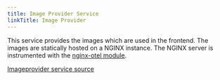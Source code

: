 ```yaml
---
title: Image Provider Service
linkTitle: Image Provider
---
```


This service provides the images which are used in the frontend. The images are statically hosted on a NGINX instance. The NGINX server is instrumented with the [nginx-otel module](https://github.com/nginxinc/nginx-otel/tree/main).

[Imageprovider service source](https://github.com/open-telemetry/opentelemetry-demo/blob/main/src/imageprovider/)
